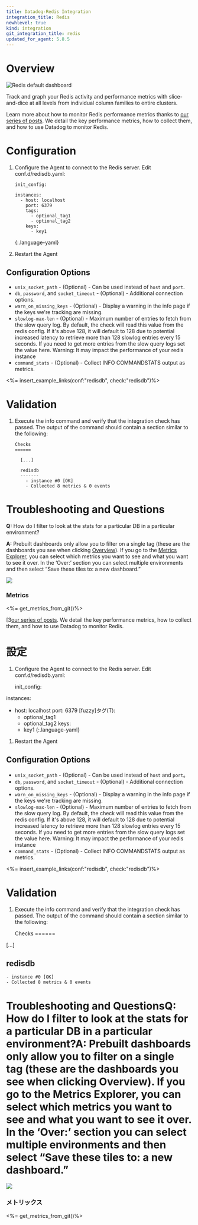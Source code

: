 ```yaml
---
title: Datadog-Redis Integration
integration_title: Redis
newhlevel: true
kind: integration
git_integration_title: redis
updated_for_agent: 5.8.5
---
```


# Overview

![Redis default dashboard](/static/images/redis.png)

Track and graph your Redis activity and performance metrics with slice-and-dice at all levels
from individual column families to entire clusters.

Learn more about how to monitor Redis performance metrics thanks to
[our series of posts](https://www.datadoghq.com/blog/how-to-monitor-redis-performance-metrics/).
We detail the key performance metrics, how to collect them, and how to use Datadog to monitor Redis.

# Configuration

1.  Configure the Agent to connect to the Redis server. Edit conf.d/redisdb.yaml:

        init_config:

        instances:
          - host: localhost
            port: 6379
            tags:
              - optional_tag1
              - optional_tag2
            keys:
              - key1
    {:.language-yaml}

1.  Restart the Agent

## Configuration Options

* `unix_socket_path` - (Optional) - Can be used instead of `host` and `port`.
* `db`, `password`, and `socket_timeout` - (Optional) - Additional connection options.
* `warn_on_missing_keys` - (Optional) - Display a warning in the info page if the keys we're tracking are missing.
* `slowlog-max-len` - (Optional) - Maximum number of entries to fetch from the slow query log. By default, the check will
        read this value from the redis config. If it's above 128, it will default to 128 due to potential increased latency
        to retrieve more than 128 slowlog entries every 15 seconds. If you need to get more entries from the slow query logs
        set the value here. Warning: It may impact the performance of your redis instance
* `command_stats` - (Optional) - Collect INFO COMMANDSTATS output as metrics.

<%= insert_example_links(conf:"redisdb", check:"redisdb")%>

# Validation

1.  Execute the info command and verify that the integration check has passed. The output of the command should contain a section similar to the following:

        Checks
        ======

          [...]

          redisdb
          -------
            - instance #0 [OK]
            - Collected 8 metrics & 0 events

#  Troubleshooting and Questions

**Q:** How do I filter to look at the stats for a particular DB in a particular environment?

**A:** Prebuilt dashboards only allow you to filter on a single tag
(these are the dashboards you see when
clicking [Overview][2]). If you go to the [Metrics Explorer][3], you can select which
metrics you want to see and what you want to see it over.  In the ‘Over:’ section
you can select multiple environments and then select “Save these tiles to: a new dashboard.”

![](/static/images/metric-explorer-redis.png)

### Metrics

<%= get_metrics_from_git()%>

[2]: https://app.datadoghq.com/account/overview
[3[our series of posts](https://www.datadoghq.com/blog/how-to-monitor-redis-performance-metrics/). We detail the key performance metrics, how to collect them, and how to use Datadog to monitor Redis.

# 設定

1.  Configure the Agent to connect to the Redis server. Edit conf.d/redisdb.yaml:

    init_config:

instances:
  - host: localhost
    port: 6379
    [fuzzy]タグ(T):
      - optional_tag1
      - optional_tag2
    keys:
      - key1
{:.language-yaml}

1.  Restart the Agent

## Configuration Options

* `unix_socket_path` - (Optional) - Can be used instead of `host` and `port`。
* `db`, `password`, and `socket_timeout` - (Optional) - Additional connection options.
* `warn_on_missing_keys` - (Optional) - Display a warning in the info page if the keys we're tracking are missing.
* `slowlog-max-len` - (Optional) - Maximum number of entries to fetch from the slow query log. By default, the check will  read this value from the redis config. If it's above 128, it will default to 128 due to potential increased latency  to retrieve more than 128 slowlog entries every 15 seconds. If you need to get more entries from the slow query logs  set the value here. Warning: It may impact the performance of your redis instance
* `command_stats` - (Optional) - Collect INFO COMMANDSTATS output as metrics.

<%= insert_example_links(conf:"redisdb", check:"redisdb")%>

# Validation

1.  Execute the info command and verify that the integration check has passed. The output of the command should contain a section similar to the following:

    Checks
======

  [...]

  redisdb
  -------
    - instance #0 [OK]
    - Collected 8 metrics & 0 events

#  Troubleshooting and Questions**Q:** How do I filter to look at the stats for a particular DB in a particular environment?[][2][][3]**A:** Prebuilt dashboards only allow you to filter on a single tag (these are the dashboards you see when clicking Overview). If you go to the Metrics Explorer, you can select which metrics you want to see and what you want to see it over. In the ‘Over:’ section you can select multiple environments and then select “Save these tiles to: a new dashboard.”

![](/static/images/metric-explorer-redis.png)

### メトリックス

<%= get_metrics_from_git()%>

[2]: https://app.datadoghq.com/account/overview
[3]: https://app.datadoghq.com/metric/explorer

